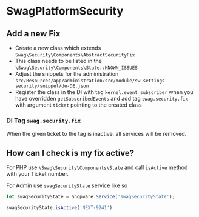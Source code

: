 # SwagPlatformSecurity

## Add a new Fix

* Create a new class which extends `Swag\Security\Components\AbstractSecurityFix`
* This class needs to be listed in the `\Swag\Security\Components\State::KNOWN_ISSUES`
* Adjust the snippets for the administration `src/Resources/app/administration/src/module/sw-settings-security/snippet/de-DE.json`
* Register the class in the DI with tag `kernel.event_subscriber` when you have overridden `getSubscribedEvents` and add tag `swag.security.fix` with argument `ticket` pointing to the created class

### DI Tag `swag.security.fix`

When the given ticket to the tag is inactive, all services will be removed.

## How can I check is my fix active?

For PHP use `\Swag\Security\Components\State` and call `isActive` method with your Ticket number.

For Admin use `swagSecurityState` service like so

```javascript
let swagSecurityState = Shopware.Service('swagSecurityState');

swagSecurityState.isActive('NEXT-9241')
```
